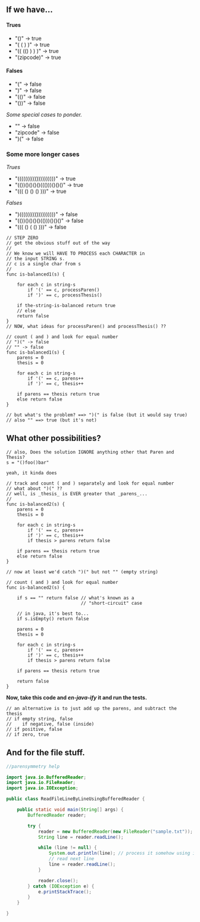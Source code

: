 
## If we have...

#### Trues 

- "()"  -> true
- "( ( ) )" -> true
- "(( (() ) ) )" -> true
- "(zipcode)" -> true

#### Falses

- "(" -> false
- ")" -> false
- "(()" -> false
- "())" -> false

_Some special cases to ponder._

- "" -> false
- "zipcode" -> false
- ")(" -> false

### Some more longer cases

_Trues_

- "(((((((((())))))))))" -> true
- "(())()()()()((()))()()()" -> true
- "((( () () () )))" -> true

_Falses_

- ")((((((((())))))))))" -> false
- "(())()()()()(()))()()()" -> false
- "((( () ( () )))" -> false

```
// STEP ZERO
// get the obvious stuff out of the way
//
// We know we will HAVE TO PROCESS each CHARACTER in
// the input STRING s.
// c is a single char from s
//
func is-balanced1(s) {

    for each c in string-s
        if '(' == c, processParen()
        if ')' == c, processThesis()

    if the-string-is-balanced return true
    // else
    return false
}
// NOW, what ideas for processParen() and processThesis() ??
```


```
// count ( and ) and look for equal number
// ")(" -> false
// "" -> false
func is-balanced1(s) {
    parens = 0
    thesis = 0

    for each c in string-s
        if '(' == c, parens++
        if ')' == c, thesis++

    if parens == thesis return true
    else return false
}

// but what's the problem? ==> ")(" is false (but it would say true)
// also "" ==> true (but it's not)
```

## What other possibilities?

```
// also, Does the solution IGNORE anything other that Paren and Thesis?
s = "()foo()bar"

yeah, it kinda does
```

```
// track and count ( and ) separately and look for equal number
// what about ")(" ?? 
// well, is _thesis_ is EVER greater that _parens_...
//
func is-balanced2(s) {
    parens = 0
    thesis = 0

    for each c in string-s
        if '(' == c, parens++
        if ')' == c, thesis++
        if thesis > parens return false

    if parens == thesis return true
    else return false
}

// now at least we'd catch ")(" but not "" (empty string)
```

```
// count ( and ) and look for equal number
func is-balanced2(s) {

    if s == "" return false // what's known as a
                            // "short-circuit" case

    // in java, it's best to...
    if s.isEmpty() return false 

    parens = 0
    thesis = 0

    for each c in string-s
        if '(' == c, parens++
        if ')' == c, thesis++
        if thesis > parens return false

    if parens == thesis return true
    
    return false
}
```

**Now, take this code and _en-java-ify_ it and run the tests.**

```
// an alternative is to just add up the parens, and subtract the thesis
// if empty string, false
//    if negative, false (inside)
// if positive, false
// if zero, true
```

## And for the file stuff.

```java
//parensymmetry help

import java.io.BufferedReader;
import java.io.FileReader;
import java.io.IOException;

public class ReadFileLineByLineUsingBufferedReader {

	public static void main(String[] args) {
		BufferedReader reader;

		try {
			reader = new BufferedReader(new FileReader("sample.txt"));
			String line = reader.readLine();

			while (line != null) {
				System.out.println(line); // process it somehow using isBalanced
				// read next line
				line = reader.readLine();
			}

			reader.close();
		} catch (IOException e) {
			e.printStackTrace();
		}
	}

}
```

